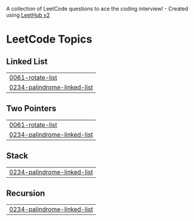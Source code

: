 A collection of LeetCode questions to ace the coding interview! - Created using [LeetHub v2](https://github.com/arunbhardwaj/LeetHub-2.0)
<!---LeetCode Topics Start-->
# LeetCode Topics
## Linked List
|  |
| ------- |
| [0061-rotate-list](https://github.com/A-Dharnish/Leetcode/tree/master/0061-rotate-list) |
| [0234-palindrome-linked-list](https://github.com/A-Dharnish/Leetcode/tree/master/0234-palindrome-linked-list) |
## Two Pointers
|  |
| ------- |
| [0061-rotate-list](https://github.com/A-Dharnish/Leetcode/tree/master/0061-rotate-list) |
| [0234-palindrome-linked-list](https://github.com/A-Dharnish/Leetcode/tree/master/0234-palindrome-linked-list) |
## Stack
|  |
| ------- |
| [0234-palindrome-linked-list](https://github.com/A-Dharnish/Leetcode/tree/master/0234-palindrome-linked-list) |
## Recursion
|  |
| ------- |
| [0234-palindrome-linked-list](https://github.com/A-Dharnish/Leetcode/tree/master/0234-palindrome-linked-list) |
<!---LeetCode Topics End-->
